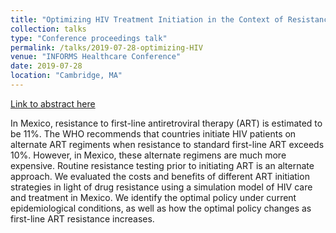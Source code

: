 ```yaml
---
title: "Optimizing HIV Treatment Initiation in the Context of Resistance in Mexico"
collection: talks
type: "Conference proceedings talk"
permalink: /talks/2019-07-28-optimizing-HIV
venue: "INFORMS Healthcare Conference"
date: 2019-07-28
location: "Cambridge, MA"
---
```


[Link to abstract here](https://www.abstractsonline.com/pp8/#!/6830/presentation/805)

In Mexico, resistance to first-line antiretroviral therapy (ART) is estimated to be 11%. The WHO recommends that countries initiate HIV patients on alternate ART regiments when resistance to standard first-line ART exceeds 10%. However, in Mexico, these alternate regimens are much more expensive. Routine resistance testing prior to initiating ART is an alternate approach. We evaluated the costs and benefits of different ART initiation strategies in light of drug resistance using a simulation model of HIV care and treatment in Mexico. We identify the optimal policy under current epidemiological conditions, as well as how the optimal policy changes as first-line ART resistance increases.

